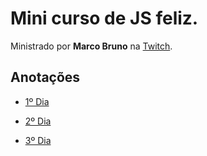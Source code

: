 #  Mini curso de JS feliz.
Ministrado por **Marco Bruno** na [Twitch](https://www.twitch.tv/marcobrunodev). 

## Anotações

* [1º Dia](./anotacoes/primeiro-dia.md)

* [2º Dia](./anotacoes/segundo-dia.md)

* [3º Dia](./anotacoes/terceiro-dia.md)
  